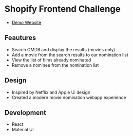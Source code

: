 # Shopify Frontend Challenge
- [Demo Website](https://luis-shopify-frontend.netlify.app/)

## Feautures
- Search OMDB and display the results (movies only)
- Add a movie from the search results to our nomination list
- View the list of films already nominated
- Remove a nominee from the nomination list

## Design
- Inspired by Netflix and Apple UI design 
- Created a modern movie nomination webapp experience

## Development
- React
- Material UI
